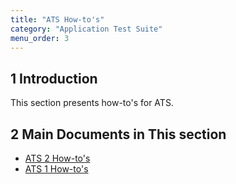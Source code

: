 ```yaml
---
title: "ATS How-to's"
category: "Application Test Suite"
menu_order: 3
---
```


## 1 Introduction

This section presents how-to's for ATS.

## 2 Main Documents in This section

* [ATS 2 How-to's](ht2)
* [ATS 1 How-to's](ht1)
